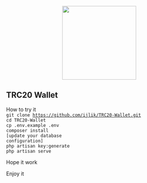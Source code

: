 <p align="center"><img src="https://raw.githubusercontent.com/ijlik/TRC20-Wallet/master/public/img/coin/banner.png" width="200"></p>

## TRC20 Wallet

How to try it
<br>
<code>git clone https://github.com/ijlik/TRC20-Wallet.git</code>
<br>
<code>cd TRC20-Wallet</code>
<br>
<code>cp .env.example .env</code>
<br>
<code>composer install</code>
<br>
<code>[update your database configuration]</code>
<br>
<code>php artisan key:generate</code>
<br>
<code>php artisan serve</code>
<br>
<p>Hope it work</p>
<p>Enjoy it</p>
